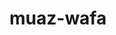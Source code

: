 # muaz-wafa


<!-- Security scan triggered at 2025-09-01 23:03:15 -->

<!-- Security scan triggered at 2025-09-07 01:46:02 -->
